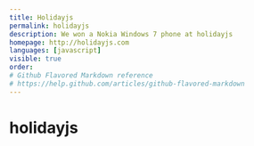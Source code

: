 ```yaml
---
title: Holidayjs
permalink: holidayjs
description: We won a Nokia Windows 7 phone at holidayjs
homepage: http://holidayjs.com
languages: [javascript]
visible: true
order: 
# Github Flavored Markdown reference
# https://help.github.com/articles/github-flavored-markdown
---
```



holidayjs
=========
